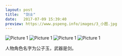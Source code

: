 ```yaml
---
layout: post
title:  "剑士"
date:   2017-07-09 15:39:40
preview: https://www.pspeng.info/images/3_小图.jpg
---
```


![Picture 1](https://www.pspeng.info/images/3_大图_01.jpg)
![Picture 1](https://www.pspeng.info/images/3_大图_02.jpg)
![Picture 1](https://www.pspeng.info/images/3_大图_03.jpg)
![Picture 1](https://www.pspeng.info/images/3_大图_04.jpg)

人物角色名字为公子玉，武器是剑。